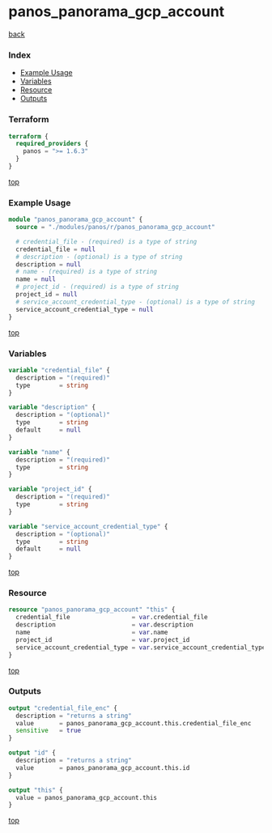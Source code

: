 # panos_panorama_gcp_account

[back](../panos.md)

### Index

- [Example Usage](#example-usage)
- [Variables](#variables)
- [Resource](#resource)
- [Outputs](#outputs)

### Terraform

```terraform
terraform {
  required_providers {
    panos = ">= 1.6.3"
  }
}
```

[top](#index)

### Example Usage

```terraform
module "panos_panorama_gcp_account" {
  source = "./modules/panos/r/panos_panorama_gcp_account"

  # credential_file - (required) is a type of string
  credential_file = null
  # description - (optional) is a type of string
  description = null
  # name - (required) is a type of string
  name = null
  # project_id - (required) is a type of string
  project_id = null
  # service_account_credential_type - (optional) is a type of string
  service_account_credential_type = null
}
```

[top](#index)

### Variables

```terraform
variable "credential_file" {
  description = "(required)"
  type        = string
}

variable "description" {
  description = "(optional)"
  type        = string
  default     = null
}

variable "name" {
  description = "(required)"
  type        = string
}

variable "project_id" {
  description = "(required)"
  type        = string
}

variable "service_account_credential_type" {
  description = "(optional)"
  type        = string
  default     = null
}
```

[top](#index)

### Resource

```terraform
resource "panos_panorama_gcp_account" "this" {
  credential_file                 = var.credential_file
  description                     = var.description
  name                            = var.name
  project_id                      = var.project_id
  service_account_credential_type = var.service_account_credential_type
}
```

[top](#index)

### Outputs

```terraform
output "credential_file_enc" {
  description = "returns a string"
  value       = panos_panorama_gcp_account.this.credential_file_enc
  sensitive   = true
}

output "id" {
  description = "returns a string"
  value       = panos_panorama_gcp_account.this.id
}

output "this" {
  value = panos_panorama_gcp_account.this
}
```

[top](#index)